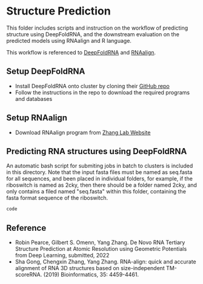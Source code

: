 # Structure Prediction

This folder includes scripts and instruction on the workflow of predicting structure using DeepFoldRNA, and the downstream evaluation on the predicted models using RNAalign and R language.

This workflow is referenced to [DeepFoldRNA](https://www.biorxiv.org/content/10.1101/2022.05.15.491755v1) and [RNAalign](https://pubmed.ncbi.nlm.nih.gov/31161212/).

## Setup DeepFoldRNA
* Install DeepFoldRNA onto cluster by cloning their [GitHub repo](https://github.com/robpearc/DeepFoldRNA)
* Follow the instructions in the repo to download the required programs and databases

## Setup RNAalign
* Download RNAalign program from [Zhang Lab Website](https://seq2fun.dcmb.med.umich.edu//RNA-align/download.html)

## Predicting RNA structures using DeepFoldRNA
An automatic bash script for submiting jobs in batch to clusters is included in this directory. Note that the input fasta files must be named as seq.fasta for all sequences, and been placed in individual folders, for example, if the riboswitch is named as 2cky, then there should be a folder named 2cky, and only contains a filed named "seq.fasta" within this folder, containing the fasta format sequence of the riboswitch.

``` sh
code
```


## Reference
* Robin Pearce, Gilbert S. Omenn, Yang Zhang. De Novo RNA Tertiary Structure Prediction at Atomic Resolution using Geometric Potentials from Deep Learning, submitted, 2022
* Sha Gong, Chengxin Zhang, Yang Zhang. RNA-align: quick and accurate alignment of RNA 3D structures based on size-independent TM-scoreRNA. (2019) Bioinformatics, 35: 4459-4461.



